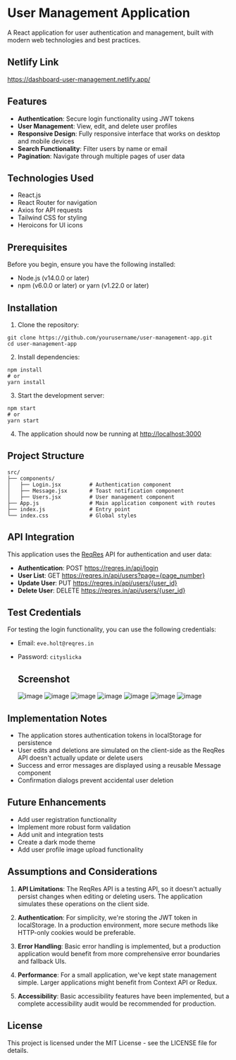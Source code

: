 # User Management Application

A React application for user authentication and management, built with modern web technologies and best practices.

## Netlify Link 
https://dashboard-user-management.netlify.app/

## Features

- **Authentication**: Secure login functionality using JWT tokens
- **User Management**: View, edit, and delete user profiles
- **Responsive Design**: Fully responsive interface that works on desktop and mobile devices
- **Search Functionality**: Filter users by name or email
- **Pagination**: Navigate through multiple pages of user data

## Technologies Used

- React.js
- React Router for navigation
- Axios for API requests
- Tailwind CSS for styling
- Heroicons for UI icons

## Prerequisites

Before you begin, ensure you have the following installed:
- Node.js (v14.0.0 or later)
- npm (v6.0.0 or later) or yarn (v1.22.0 or later)

## Installation

1. Clone the repository:
```
git clone https://github.com/yourusername/user-management-app.git
cd user-management-app
```

2. Install dependencies:
```
npm install
# or
yarn install
```

3. Start the development server:
```
npm start
# or
yarn start
```

4. The application should now be running at [http://localhost:3000](http://localhost:3000)

## Project Structure

```
src/
├── components/
│   ├── Login.jsx         # Authentication component
│   ├── Message.jsx       # Toast notification component
│   ├── Users.jsx         # User management component
├── App.js                # Main application component with routes
├── index.js              # Entry point
└── index.css             # Global styles
```

## API Integration

This application uses the [ReqRes](https://reqres.in/) API for authentication and user data:

- **Authentication**: POST https://reqres.in/api/login
- **User List**: GET https://reqres.in/api/users?page={page_number}
- **Update User**: PUT https://reqres.in/api/users/{user_id}
- **Delete User**: DELETE https://reqres.in/api/users/{user_id}

## Test Credentials

For testing the login functionality, you can use the following credentials:
- Email: `eve.holt@reqres.in`
- Password: `cityslicka`

  ## Screenshot
  ![image](https://github.com/user-attachments/assets/055fefaf-cc81-48e2-ae79-b935954be491)
  ![image](https://github.com/user-attachments/assets/2a3982e4-f3c3-4855-ab22-f5e9859a29aa)
  ![image](https://github.com/user-attachments/assets/3482fa30-e0f8-4717-b0b6-b3d9b0afd1ac)
  ![image](https://github.com/user-attachments/assets/fd147766-75b5-4224-8f14-e979ef92361f)
  ![image](https://github.com/user-attachments/assets/03e3320e-2a15-425c-a349-ac43f68e8a9f)
  ![image](https://github.com/user-attachments/assets/a43bafcd-46df-4155-bd5d-1eab06fa2ec8)
  ![image](https://github.com/user-attachments/assets/9170705a-a4f4-4708-8736-0f4b0688c773)

## Implementation Notes

- The application stores authentication tokens in localStorage for persistence
- User edits and deletions are simulated on the client-side as the ReqRes API doesn't actually update or delete users
- Success and error messages are displayed using a reusable Message component
- Confirmation dialogs prevent accidental user deletion

## Future Enhancements

- Add user registration functionality
- Implement more robust form validation
- Add unit and integration tests
- Create a dark mode theme
- Add user profile image upload functionality

## Assumptions and Considerations

1. **API Limitations**: The ReqRes API is a testing API, so it doesn't actually persist changes when editing or deleting users. The application simulates these operations on the client side.

2. **Authentication**: For simplicity, we're storing the JWT token in localStorage. In a production environment, more secure methods like HTTP-only cookies would be preferable.

3. **Error Handling**: Basic error handling is implemented, but a production application would benefit from more comprehensive error boundaries and fallback UIs.

4. **Performance**: For a small application, we've kept state management simple. Larger applications might benefit from Context API or Redux.

5. **Accessibility**: Basic accessibility features have been implemented, but a complete accessibility audit would be recommended for production.

## License

This project is licensed under the MIT License - see the LICENSE file for details.
